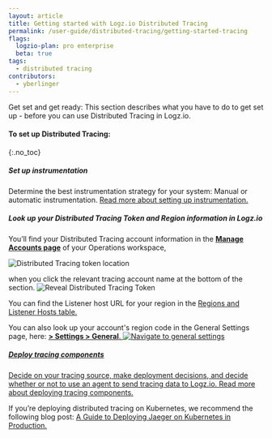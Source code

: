 ```yaml
---
layout: article
title: Getting started with Logz.io Distributed Tracing
permalink: /user-guide/distributed-tracing/getting-started-tracing
flags:
  logzio-plan: pro enterprise
  beta: true
tags:
  - distributed tracing
contributors:
  - yberlinger
---
```

Get set and get ready: This section describes what you have to do to get set up - before you can use Distributed Tracing in Logz.io.


#### To set up Distributed Tracing: 
{:.no_toc}  

<div class="tasklist">

##### Set up instrumentation
Determine the best instrumentation strategy for your system: Manual or automatic instrumentation.
<a href="/user-guide/distributed-tracing/tracing-instrumentation.html" target ="_blank"> Read more about setting up instrumentation.</a>

##### Look up your Distributed Tracing Token and Region information in Logz.io
You’ll find your Distributed Tracing account information in the <a href="https://app.logz.io/#/dashboard/settings/manage-accounts" target ="_blank"> **Manage Accounts page**</a> of your Operations workspace, 

![Distributed Tracing token location](https://dytvr9ot2sszz.cloudfront.net/logz-docs/distributed-tracing/tracing-token1.png)

when you click the relevant tracing account name at the bottom of the section.
![Reveal Distributed Tracing Token](https://dytvr9ot2sszz.cloudfront.net/logz-docs/distributed-tracing/trace-acct-tokeninfo11.gif)

You can find the Listener host URL for your region in the <a href="/user-guide/accounts/account-region.html#available-regions" target ="_blank"> Regions and Listener Hosts table.</a>

You can also look up your account's region code in the General Settings page, here:  <a href="https://app.logz.io/#/dashboard/settings/general" target ="_blank"> **<i class="li li-gear"></i> > Settings > General**.
![Navigate to general settings](https://dytvr9ot2sszz.cloudfront.net/logz-docs/distributed-tracing/general-settings1.png)

##### Deploy tracing components
Decide on your tracing source, make deployment decisions, and decide whether or not to use an agent to send tracing data to Logz.io.
<a href="/user-guide/distributed-tracing/deploying-components.html" target ="_blank"> Read more about deploying tracing components.</a>

If you’re deploying distributed tracing on Kubernetes, we recommend the following blog post: <a href="https://logz.io/blog/jaeger-kubernetes-best-practices/" target ="_blank">A Guide to Deploying Jaeger on Kubernetes in Production. </a>








